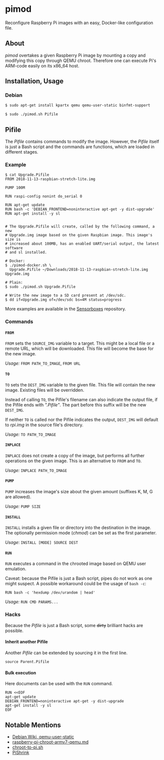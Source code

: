 # pimod
Reconfigure Raspberry Pi images with an easy, Docker-like configuration file.


## About
*pimod* overtakes a given Raspberry Pi image by mounting a copy and modifying
this copy through QEMU chroot. Therefore one can execute Pi's ARM-code easily
on its x86\_64 host.


## Installation, Usage
### Debian
```bash
$ sudo apt-get install kpartx qemu qemu-user-static binfmt-support

$ sudo ./pimod.sh Pifile
```


## Pifile
The *Pifile* contains commands to modify the image. However, the *Pifile*
itself is just a Bash script and the commands are functions, which are loaded
in different stages.


### Example
```
$ cat Upgrade.Pifile
FROM 2018-11-13-raspbian-stretch-lite.img

PUMP 100M

RUN raspi-config nonint do_serial 0

RUN apt-get update
RUN bash -c 'DEBIAN_FRONTEND=noninteractive apt-get -y dist-upgrade'
RUN apt-get install -y sl


# The Upgrade.Pifile will create, called by the following command, a new
# Upgrade.img image based on the given Raspbian image. This image's size is
# increased about 100MB, has an enabled UART/serial output, the latest software
# and sl installed.

# Docker:
$ ./pimod-docker.sh \
  Upgrade.Pifile ~/Downloads/2018-11-13-raspbian-stretch-lite.img Upgrade.img

# Plain:
$ sudo ./pimod.sh Upgrade.Pifile

# Write the new image to a SD card present at /dev/sdc.
$ dd if=Upgrade.img of=/dev/sdc bs=4M status=progress
```

More examples are available in the
[Sensorboxes](https://github.com/Nature40/Sensorboxes) repository.


### Commands
#### `FROM`
`FROM` sets the `SOURCE_IMG` variable to a target. This might be a local file or
a remote URL, which will be downloaded. This file will become the base for
the new image.

*Usage:* `FROM PATH_TO_IMAGE`, `FROM URL`


#### `TO`
`TO` sets the `DEST_IMG` variable to the given file. This file will contain
the new image. Existing files will be overridden.

Instead of calling `TO`, the Pifile's filename can also indicate the output
file, if the Pifile ends with *".Pifile"*. The part before this suffix will be
the new `DEST_IMG`.

If neither `TO` is called nor the Pifile indicates the output, `DEST_IMG` will
default to *rpi.img* in the source file's directory.

*Usage:* `TO PATH_TO_IMAGE`


#### `INPLACE`
`INPLACE` does not create a copy of the image, but performs all further
operations on the given image. This is an alternative to `FROM` and `TO`.

*Usage:* `INPLACE PATH_TO_IMAGE`


#### `PUMP`
`PUMP` increases the image's size about the given amount (suffixes K, M, G are allowed).

*Usage:* `PUMP SIZE`


#### `INSTALL`
`INSTALL` installs a given file or directory into the destination in the
image. The optionally permission mode (*chmod*) can be set as the first
parameter.

*Usage*: `INSTALL [MODE] SOURCE DEST`


#### `RUN`
`RUN` executes a command in the chrooted image based on QEMU user emulation.

Caveat: because the Pifile is just a Bash script, pipes do not work as one
might suspect. A possible workaround could be the usage of `bash -c`:

```
RUN bash -c 'hexdump /dev/urandom | head'
```

*Usage:* `RUN CMD PARAMS...`


### Hacks
Because the *Pifile* is just a Bash script, some ~~dirty~~ brilliant hacks
are possible.


#### Inherit another Pifile
Another *Pifile* can be extended by sourcing it in the first line.

```
source Parent.Pifile
```


#### Bulk execution
Here documents can be used with the `RUN` command.

```
RUN <<EOF
apt-get update
DEBIAN_FRONTEND=noninteractive apt-get -y dist-upgrade
apt-get install -y sl
EOF
```


## Notable Mentions
- [Debian Wiki, qemu-user-static](https://wiki.debian.org/RaspberryPi/qemu-user-static)
- [raspberry-pi-chroot-armv7-qemu.md](https://gist.github.com/jkullick/9b02c2061fbdf4a6c4e8a78f1312a689)
- [chroot-to-pi.sh](https://gist.github.com/htruong/7df502fb60268eeee5bca21ef3e436eb)
- [PiShrink](https://github.com/Drewsif/PiShrink)
